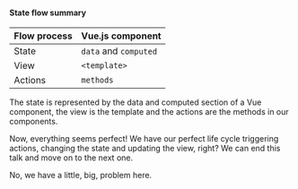 #### State flow summary

Flow process    | Vue.js component
--------|----
State   | `data` and `computed`
View    | `<template>`
Actions | `methods`


<aside class="notes">
The state is represented by the data and computed section of a Vue component,
the view is the template
and the actions are the methods in our components.

Now, everything seems perfect!
We have our perfect life cycle triggering actions, changing the state and updating the view, right?
We can end this talk and move on to the next one.

No, we have a little, big, problem here.
</aside>
